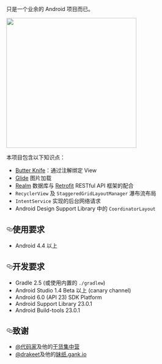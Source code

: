 <p>只是一个业余的 Android 项目而已。</p>
<p><a target="_blank" href="https://github.com/xingrz/GankMeizhi/raw/master/screenshots/1.jpg"><img src="https://github.com/xingrz/GankMeizhi/raw/master/screenshots/1.jpg" width="340" style="max-width:100%;"></a></p>
<p>本项目包含以下知识点：</p>
<ul>
<li><a href="http://jakewharton.github.io/butterknife/" rel="nofollow">Butter Knife</a>：通过注解绑定 View</li>
<li><a href="https://github.com/bumptech/glide">Glide</a> 图片加载</li>
<li><a href="https://realm.io" rel="nofollow">Realm</a> 数据库与 <a href="https://square.github.io/retrofit/" rel="nofollow">Retrofit</a> RESTful API 框架的配合</li>
<li><code>RecyclerView</code> 及 <code>StaggeredGridLayoutManager</code> 瀑布流布局</li>
<li><code>IntentService</code> 实现的后台网络请求</li>
<li>Android Design Support Library 中的 <code>CoordinatorLayout</code></li>
</ul>
<h2><a id="user-content-使用要求" class="anchor" aria-hidden="true" href="#使用要求"><svg class="octicon octicon-link" viewBox="0 0 16 16" version="1.1" width="16" height="16" aria-hidden="true"><path fill-rule="evenodd" d="M4 9h1v1H4c-1.5 0-3-1.69-3-3.5S2.55 3 4 3h4c1.45 0 3 1.69 3 3.5 0 1.41-.91 2.72-2 3.25V8.59c.58-.45 1-1.27 1-2.09C10 5.22 8.98 4 8 4H4c-.98 0-2 1.22-2 2.5S3 9 4 9zm9-3h-1v1h1c1 0 2 1.22 2 2.5S13.98 12 13 12H9c-.98 0-2-1.22-2-2.5 0-.83.42-1.64 1-2.09V6.25c-1.09.53-2 1.84-2 3.25C6 11.31 7.55 13 9 13h4c1.45 0 3-1.69 3-3.5S14.5 6 13 6z"></path></svg></a>使用要求</h2>
<ul>
<li>Android 4.4 以上</li>
</ul>
<h2><a id="user-content-开发要求" class="anchor" aria-hidden="true" href="#开发要求"><svg class="octicon octicon-link" viewBox="0 0 16 16" version="1.1" width="16" height="16" aria-hidden="true"><path fill-rule="evenodd" d="M4 9h1v1H4c-1.5 0-3-1.69-3-3.5S2.55 3 4 3h4c1.45 0 3 1.69 3 3.5 0 1.41-.91 2.72-2 3.25V8.59c.58-.45 1-1.27 1-2.09C10 5.22 8.98 4 8 4H4c-.98 0-2 1.22-2 2.5S3 9 4 9zm9-3h-1v1h1c1 0 2 1.22 2 2.5S13.98 12 13 12H9c-.98 0-2-1.22-2-2.5 0-.83.42-1.64 1-2.09V6.25c-1.09.53-2 1.84-2 3.25C6 11.31 7.55 13 9 13h4c1.45 0 3-1.69 3-3.5S14.5 6 13 6z"></path></svg></a>开发要求</h2>
<ul>
<li>Gradle 2.5 (或使用内置的 <code>./gradlew</code>)</li>
<li>Android Studio 1.4 Beta 以上 (canary channel)</li>
<li>Android 6.0 (API 23) SDK Platform</li>
<li>Android Support Library 23.0.1</li>
<li>Android Build-tools 23.0.1</li>
</ul>
<h2><a id="user-content-致谢" class="anchor" aria-hidden="true" href="#致谢"><svg class="octicon octicon-link" viewBox="0 0 16 16" version="1.1" width="16" height="16" aria-hidden="true"><path fill-rule="evenodd" d="M4 9h1v1H4c-1.5 0-3-1.69-3-3.5S2.55 3 4 3h4c1.45 0 3 1.69 3 3.5 0 1.41-.91 2.72-2 3.25V8.59c.58-.45 1-1.27 1-2.09C10 5.22 8.98 4 8 4H4c-.98 0-2 1.22-2 2.5S3 9 4 9zm9-3h-1v1h1c1 0 2 1.22 2 2.5S13.98 12 13 12H9c-.98 0-2-1.22-2-2.5 0-.83.42-1.64 1-2.09V6.25c-1.09.53-2 1.84-2 3.25C6 11.31 7.55 13 9 13h4c1.45 0 3-1.69 3-3.5S14.5 6 13 6z"></path></svg></a>致谢</h2>
<ul>
<li><a href="http://weibo.com/u/1628291124" rel="nofollow">@代码家</a>及他的<a href="http://gank.io" rel="nofollow">干货集中营</a></li>
<li><a href="http://weibo.com/drak11t" rel="nofollow">@drakeet</a>及他的<a href="https://github.com/drakeet/Meizhi">妹纸.gank.io</a></li>
